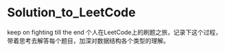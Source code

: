 # Solution_to_LeetCode
keep on fighting till the end
个人在LeetCode上的刷题之旅，记录下这个过程，带着思考去解答每个题目，加深对数据结构各个类型的理解。
